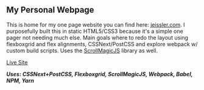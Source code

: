 ## My Personal Webpage

This is home for my one page website you can find here: [jeissler.com](https://jeissler.com). I purposefully built this in static HTML5/CSS3 because it's a simple one pager not needing much else. Main goals where to redo the layout using flexboxgrid and flex alignments, CSSNext/PostCSS and explore webpack w/ custom build scripts. Uses the [ScrollMagicJS](https://github.com/janpaepke/ScrollMagic) library as well.

[Live Site](https://jeissler.com)

_**Uses: CSSNext+PostCSS, Flexboxgrid, ScrollMagicJS, Webpack, Babel, NPM, Yarn**_